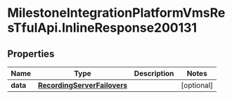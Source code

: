 # MilestoneIntegrationPlatformVmsResTfulApi.InlineResponse200131

## Properties
Name | Type | Description | Notes
------------ | ------------- | ------------- | -------------
**data** | [**RecordingServerFailovers**](RecordingServerFailovers.md) |  | [optional] 
